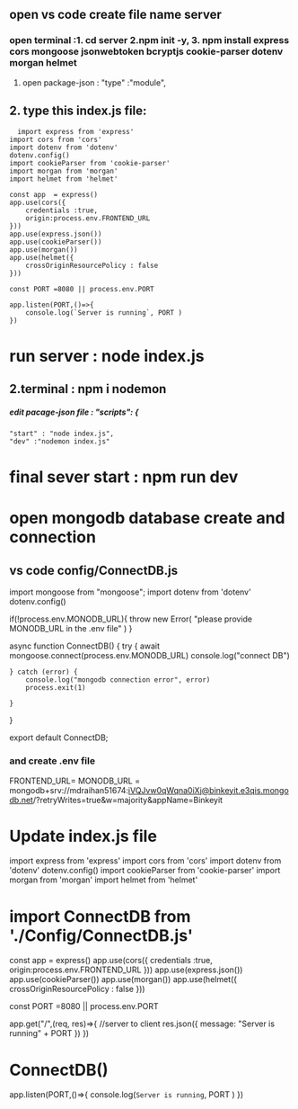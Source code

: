 ## open vs code create file name server
### open terminal :1. cd server   2.npm init -y, 3. npm install express cors mongoose jsonwebtoken bcryptjs cookie-parser dotenv morgan helmet

1. open package-json : "type" :"module",

## 2. type this index.js file:

```
  import express from 'express'
import cors from 'cors'
import dotenv from 'dotenv'
dotenv.config()
import cookieParser from 'cookie-parser'
import morgan from 'morgan'
import helmet from 'helmet'

const app  = express()
app.use(cors({
    credentials :true,
    origin:process.env.FRONTEND_URL
}))
app.use(express.json())
app.use(cookieParser())
app.use(morgan())
app.use(helmet({
    crossOriginResourcePolicy : false
}))

const PORT =8080 || process.env.PORT

app.listen(PORT,()=>{
    console.log(`Server is running`, PORT )
})

```
# run server :  node index.js
## 2.terminal : npm i nodemon

##### edit pacage-json file : "scripts": {
    "start" : "node index.js",
    "dev" :"nodemon index.js"

# final sever start : npm run dev

# open mongodb database create and connection 
## vs code config/ConnectDB.js
import mongoose from "mongoose";
import dotenv from 'dotenv'
dotenv.config()

if(!process.env.MONODB_URL){
  throw new Error(
    "please provide MONODB_URL in the .env file"
  )
}

async function ConnectDB() {
    try {
         await mongoose.connect(process.env.MONODB_URL)
         console.log("connect DB")
        
    } catch (error) {
        console.log("mongodb connection error", error)
        process.exit(1)
        
    }
    
}

export default ConnectDB;

### and create .env file 


 FRONTEND_URL=
 MONODB_URL = mongodb+srv://mdraihan51674:iVQJvw0qWqna0iXj@binkeyit.e3qis.mongodb.net/?retryWrites=true&w=majority&appName=Binkeyit

# Update index.js file 
import express from 'express'
import cors from 'cors'
import dotenv from 'dotenv'
dotenv.config()
import cookieParser from 'cookie-parser'
import morgan from 'morgan'
import helmet from 'helmet'
# import ConnectDB from './Config/ConnectDB.js'

const app  = express()
app.use(cors({
    credentials :true,
    origin:process.env.FRONTEND_URL
}))
app.use(express.json())
app.use(cookieParser())
app.use(morgan())
app.use(helmet({
    crossOriginResourcePolicy : false
}))

const PORT =8080 || process.env.PORT

app.get("/",(req, res)=>{
    //server to client
    res.json({
        message: "Server is running" + PORT
    })
})
#  ConnectDB()

app.listen(PORT,()=>{
    console.log(`Server is running`, PORT )
})












